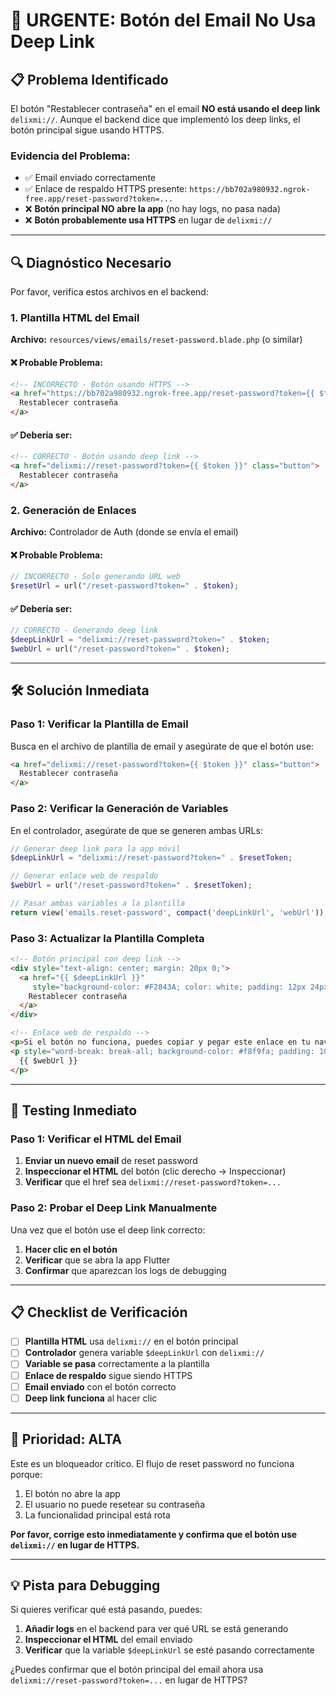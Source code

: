 # 🚨 URGENTE: Botón del Email No Usa Deep Link

## 📋 **Problema Identificado**

El botón "Restablecer contraseña" en el email **NO está usando el deep link** `delixmi://`. Aunque el backend dice que implementó los deep links, el botón principal sigue usando HTTPS.

### **Evidencia del Problema:**
- ✅ Email enviado correctamente
- ✅ Enlace de respaldo HTTPS presente: `https://bb702a980932.ngrok-free.app/reset-password?token=...`
- ❌ **Botón principal NO abre la app** (no hay logs, no pasa nada)
- ❌ **Botón probablemente usa HTTPS** en lugar de `delixmi://`

---

## 🔍 **Diagnóstico Necesario**

Por favor, verifica estos archivos en el backend:

### **1. Plantilla HTML del Email**
**Archivo:** `resources/views/emails/reset-password.blade.php` (o similar)

#### ❌ **Probable Problema:**
```html
<!-- INCORRECTO - Botón usando HTTPS -->
<a href="https://bb702a980932.ngrok-free.app/reset-password?token={{ $token }}" class="button">
  Restablecer contraseña
</a>
```

#### ✅ **Debería ser:**
```html
<!-- CORRECTO - Botón usando deep link -->
<a href="delixmi://reset-password?token={{ $token }}" class="button">
  Restablecer contraseña
</a>
```

### **2. Generación de Enlaces**
**Archivo:** Controlador de Auth (donde se envía el email)

#### ❌ **Probable Problema:**
```php
// INCORRECTO - Solo generando URL web
$resetUrl = url("/reset-password?token=" . $token);
```

#### ✅ **Debería ser:**
```php
// CORRECTO - Generando deep link
$deepLinkUrl = "delixmi://reset-password?token=" . $token;
$webUrl = url("/reset-password?token=" . $token);
```

---

## 🛠️ **Solución Inmediata**

### **Paso 1: Verificar la Plantilla de Email**
Busca en el archivo de plantilla de email y asegúrate de que el botón use:

```html
<a href="delixmi://reset-password?token={{ $token }}" class="button">
  Restablecer contraseña
</a>
```

### **Paso 2: Verificar la Generación de Variables**
En el controlador, asegúrate de que se generen ambas URLs:

```php
// Generar deep link para la app móvil
$deepLinkUrl = "delixmi://reset-password?token=" . $resetToken;

// Generar enlace web de respaldo
$webUrl = url("/reset-password?token=" . $resetToken);

// Pasar ambas variables a la plantilla
return view('emails.reset-password', compact('deepLinkUrl', 'webUrl'));
```

### **Paso 3: Actualizar la Plantilla Completa**
```html
<!-- Botón principal con deep link -->
<div style="text-align: center; margin: 20px 0;">
  <a href="{{ $deepLinkUrl }}" 
     style="background-color: #F2843A; color: white; padding: 12px 24px; text-decoration: none; border-radius: 8px; display: inline-block; font-weight: bold;">
    Restablecer contraseña
  </a>
</div>

<!-- Enlace web de respaldo -->
<p>Si el botón no funciona, puedes copiar y pegar este enlace en tu navegador:</p>
<p style="word-break: break-all; background-color: #f8f9fa; padding: 10px; border-radius: 5px; font-family: monospace;">
  {{ $webUrl }}
</p>
```

---

## 🧪 **Testing Inmediato**

### **Paso 1: Verificar el HTML del Email**
1. **Enviar un nuevo email** de reset password
2. **Inspeccionar el HTML** del botón (clic derecho → Inspeccionar)
3. **Verificar** que el href sea `delixmi://reset-password?token=...`

### **Paso 2: Probar el Deep Link Manualmente**
Una vez que el botón use el deep link correcto:
1. **Hacer clic en el botón**
2. **Verificar** que se abra la app Flutter
3. **Confirmar** que aparezcan los logs de debugging

---

## 📋 **Checklist de Verificación**

- [ ] **Plantilla HTML** usa `delixmi://` en el botón principal
- [ ] **Controlador** genera variable `$deepLinkUrl` con `delixmi://`
- [ ] **Variable se pasa** correctamente a la plantilla
- [ ] **Enlace de respaldo** sigue siendo HTTPS
- [ ] **Email enviado** con el botón correcto
- [ ] **Deep link funciona** al hacer clic

---

## 🚨 **Prioridad: ALTA**

Este es un bloqueador crítico. El flujo de reset password no funciona porque:
1. El botón no abre la app
2. El usuario no puede resetear su contraseña
3. La funcionalidad principal está rota

**Por favor, corrige esto inmediatamente y confirma que el botón use `delixmi://` en lugar de HTTPS.**

---

## 💡 **Pista para Debugging**

Si quieres verificar qué está pasando, puedes:
1. **Añadir logs** en el backend para ver qué URL se está generando
2. **Inspeccionar el HTML** del email enviado
3. **Verificar** que la variable `$deepLinkUrl` se esté pasando correctamente

¿Puedes confirmar que el botón principal del email ahora usa `delixmi://reset-password?token=...` en lugar de HTTPS?
